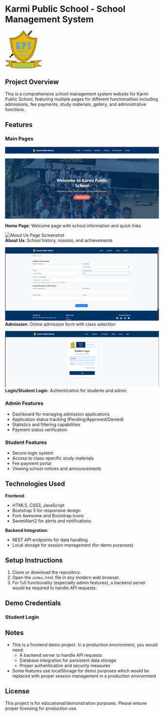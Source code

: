 # Karmi Public School - School Management System

<img src="public/images/logo.png" alt="Karmi Public School Logo" width="120"/>


## Project Overview

This is a comprehensive school management system website for Karmi Public School, featuring multiple pages for different functionalities including admissions, fee payments, study materials, gallery, and administrative functions.

## Features

### Main Pages

![Home Page Screenshot](public/images/homess.png)  
**Home Page**: Welcome page with school information and quick links

![About Us Page Screenshot](public/images/aboutusss.png)  
**About Us**: School history, mission, and achievements

![Admission Page Screenshot](public/images/admissionss.png)  
**Admission**: Online admission form with class selection


![Login Page Screenshot](public/images/loginss.png)  
**Login/Student Login**: Authentication for students and admin

### Admin Features

- Dashboard for managing admission applications
- Application status tracking (Pending/Approved/Denied)
- Statistics and filtering capabilities
- Payment status verification

### Student Features

- Secure login system
- Access to class-specific study materials
- Fee payment portal
- Viewing school notices and announcements

## Technologies Used

**Frontend**:
- HTML5, CSS3, JavaScript
- Bootstrap 5 for responsive design
- Font Awesome and Bootstrap Icons
- SweetAlert2 for alerts and notifications

**Backend Integration**:
- REST API endpoints for data handling
- Local storage for session management (for demo purposes)


## Setup Instructions

1. Clone or download the repository.
2. Open the `index.html` file in any modern web browser.
3. For full functionality (especially admin features), a backend server would be required to handle API requests.

## Demo Credentials

### Student Login


## Notes

- This is a frontend demo project. In a production environment, you would need:
  - A backend server to handle API requests
  - Database integration for persistent data storage
  - Proper authentication and security measures
- Some features use localStorage for demo purposes which would be replaced with proper session management in a production environment

## License

This project is for educational/demonstration purposes. Please ensure proper licensing for production use.



